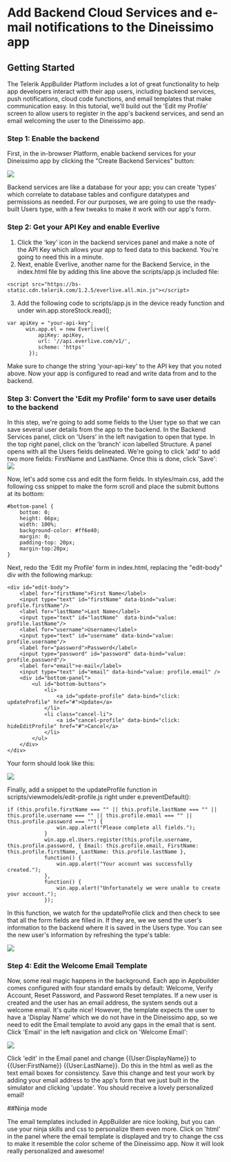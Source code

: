 # Add Backend Cloud Services and e-mail notifications to the Dineissimo app

## Getting Started

The Telerik AppBuilder Platform includes a lot of great functionality to help app developers interact with their app users, including backend services, push notifications, cloud code functions, and email templates that make communication easy. In this tutorial, we'll build out the 'Edit my Profile' screen to allow users to register in the app's backend services, and send an email welcoming the user to the Dineissimo app.

### Step 1: Enable the backend

First, in the in-browser Platform, enable backend services for your Dineissimo app by clicking the "Create Backend Services" button:

![](https://raw.githubusercontent.com/jlooper/tutorials/master/dineissimo_4_1.png)

Backend services are like a database for your app; you can create 'types' which correlate to database tables and configure datatypes and permissions as needed. For our purposes, we are going to use the ready-built Users type, with a few tweaks to make it work with our app's form.

### Step 2: Get your API Key and enable Everlive

1. Click the 'key' icon in the backend services panel and make a note of the API Key which allows your app to feed data to this backend. You're going to need this in a minute. 
2. Next, enable Everlive, another name for the Backend Service, in the index.html file by adding this line above the scripts/app.js included file: 

```
<script src="https://bs-static.cdn.telerik.com/1.2.5/everlive.all.min.js"></script>
```

3. Add the following code to scripts/app.js in the device ready function and under win.app.storeStock.read();

```
var apiKey = "your-api-key";
      win.app.el = new Everlive({
          apiKey: apiKey,
          url: '//api.everlive.com/v1/',
          scheme: 'https'
       });
```
Make sure to change the string 'your-api-key' to the API key that you noted above. Now your app is configured to read and write data from and to the backend.		  
		
### Step 3: Convert the 'Edit my Profile' form to save user details to the backend

In this step, we're going to add some fields to the User type so that we can save several user details from the app to the backend. In the Backend Services panel, click on 'Users' in the left navigation to open that type. In the top right panel, click on the 'branch' icon labelled Structure. A panel opens with all the Users fields delineated. We're going to click 'add' to add two more fields: FirstName and LastName. Once this is done, click 'Save':
![](https://raw.githubusercontent.com/jlooper/tutorials/master/dineissimo_4_2.png)

Now, let's add some css and edit the form fields. In styles/main.css, add the following css snippet to make the form scroll and place the submit buttons at its bottom: 

```
#bottom-panel {
    bottom: 0;
    height: 66px;
    width: 100%;
    background-color: #ff6e40;
    margin: 0;
    padding-top: 20px;
    margin-top:20px;
}
```

Next, redo the 'Edit my Profile' form in index.html, replacing the "edit-body" div with the following markup:

```
<div id="edit-body">
    <label for="firstName">First Name</label>
    <input type="text" id="firstName" data-bind="value: profile.firstName"/>
    <label for="lastName">Last Name</label>
    <input type="text" id="lastName"  data-bind="value: profile.lastName"/>
    <label for="username">Username</label>
    <input type="text" id="username" data-bind="value: profile.username"/>
    <label for="password">Password</label>
    <input type="password" id="password" data-bind="value: profile.password"/>
    <label for="email">e-mail</label>
    <input type="text" id="email" data-bind="value: profile.email" />
    <div id="bottom-panel">
        <ul id="bottom-buttons">
            <li>
                <a id="update-profile" data-bind="click: updateProfile" href="#">Update</a>
            </li>
            <li class="cancel-li">
                <a id="cancel-profile" data-bind="click: hideEditProfile" href="#">Cancel</a>
            </li>
        </ul>
    </div>
</div>
```
			
Your form should look like this:

![](https://raw.githubusercontent.com/jlooper/tutorials/master/dineissimo_4_3.png)
			
Finally, add a snippet to the updateProfile function in scripts/viewmodels/edit-profile.js right under  e.preventDefault():

```
if (this.profile.firstName === "" || this.profile.lastName === "" || this.profile.username === "" || this.profile.email === "" || this.profile.password === "") {
                win.app.alert("Please complete all fields.");                
            }
            win.app.el.Users.register(this.profile.username, this.profile.password, { Email: this.profile.email, FirstName: this.profile.firstName, LastName: this.profile.lastName },
            function() {
                win.app.alert("Your account was successfully created.");               
            },
            function() {
                win.app.alert("Unfortunately we were unable to create your account.");
            });
```
			
In this function, we watch for the updateProfile click and then check to see that all the form fields are filled in. If they are, we we send the user's information to the backend where it is saved in the Users type. You can see the new user's information by refreshing the type's table:

![](https://raw.githubusercontent.com/jlooper/tutorials/master/dineissimo_4_5.png)

### Step 4: Edit the Welcome Email Template

Now, some real magic happens in the background. Each app in Appbuilder comes configured with four standard emails by default: Welcome, Verify Account, Reset Password, and Password Reset templates. If a new user is created and the user has an email address, the system sends out a welcome email. It's quite nice! However, the template expects the user to have a 'Display Name' which we do not have in the Dineissimo app, so we need to edit the Email template to avoid any gaps in the email that is sent. Click 'Email' in the left navigation and click on 'Welcome Email':

![](https://raw.githubusercontent.com/jlooper/tutorials/master/dineissimo_4_4.png)

Click 'edit' in the Email panel and change {{User:DisplayName}} to {{User:FirstName}} {{User:LastName}}. Do this in the html as well as the text email boxes for consistency. Save this change and test your work by adding your email address to the app's form that we just built in the simulator and clicking 'update'. You should receive a lovely personalized email!

##Ninja mode

The email templates included in AppBuilder are nice looking, but you can use your ninja skills and css to personalize them even more. Click on 'html' in the panel where the email template is displayed and try to change the css to make it resemble the color scheme of the Dineissimo app. Now it will look really personalized and awesome!
 
 
